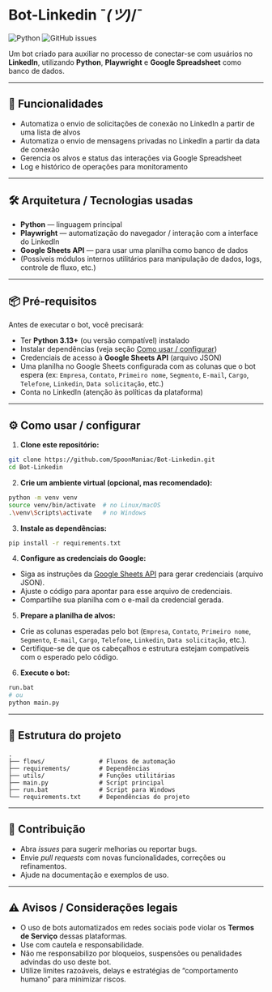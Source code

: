 # Bot-Linkedin ¯_(ツ)_/¯

![Python](https://img.shields.io/badge/Python-3.13%2B-orange)
![GitHub issues](https://img.shields.io/github/issues/SpoonManiac/Bot-Linkedin)

Um bot criado para auxiliar no processo de conectar-se com usuários no **LinkedIn**, utilizando **Python**, **Playwright** e **Google Spreadsheet** como banco de dados.

---

## 🚀 Funcionalidades

* Automatiza o envio de solicitações de conexão no LinkedIn a partir de uma lista de alvos
* Automatiza o envio de mensagens privadas no LinkedIn a partir da data de conexão
* Gerencia os alvos e status das interações via Google Spreadsheet
* Log e histórico de operações para monitoramento

---

## 🛠 Arquitetura / Tecnologias usadas

* **Python** — linguagem principal
* **Playwright** — automatização do navegador / interação com a interface do LinkedIn
* **Google Sheets API** — para usar uma planilha como banco de dados
* (Possíveis módulos internos utilitários para manipulação de dados, logs, controle de fluxo, etc.)

---

## 📦 Pré-requisitos

Antes de executar o bot, você precisará:

* Ter **Python 3.13+** (ou versão compatível) instalado
* Instalar dependências (veja seção [Como usar / configurar](#como-usar---configurar))
* Credenciais de acesso à **Google Sheets API** (arquivo JSON)
* Uma planilha no Google Sheets configurada com as colunas que o bot espera (ex: `Empresa`, `Contato`, `Primeiro nome`, `Segmento`, `E-mail`, `Cargo`, `Telefone`, `Linkedin`, `Data solicitação`, etc.)
* Conta no LinkedIn (atenção às políticas da plataforma)

---

## ⚙️ Como usar / configurar

1. **Clone este repositório:**

```bash
git clone https://github.com/SpoonManiac/Bot-Linkedin.git
cd Bot-Linkedin
```

2. **Crie um ambiente virtual (opcional, mas recomendado):**

```bash
python -m venv venv
source venv/bin/activate  # no Linux/macOS
.\venv\Scripts\activate   # no Windows
```

3. **Instale as dependências:**

```bash
pip install -r requirements.txt
```

4. **Configure as credenciais do Google:**

* Siga as instruções da [Google Sheets API](https://developers.google.com/sheets/api/quickstart/python) para gerar credenciais (arquivo JSON).
* Ajuste o código para apontar para esse arquivo de credenciais.
* Compartilhe sua planilha com o e-mail da credencial gerada.

5. **Prepare a planilha de alvos:**

* Crie as colunas esperadas pelo bot (`Empresa`, `Contato`, `Primeiro nome`, `Segmento`, `E-mail`, `Cargo`, `Telefone`, `Linkedin`, `Data solicitação`, etc.).
* Certifique-se de que os cabeçalhos e estrutura estejam compatíveis com o esperado pelo código.

6. **Execute o bot:**

```bash
run.bat
# ou
python main.py
```

---

## 📂 Estrutura do projeto

```
.
├── flows/               # Fluxos de automação
├── requirements/        # Dependências
├── utils/               # Funções utilitárias
├── main.py              # Script principal
├── run.bat              # Script para Windows
└── requirements.txt     # Dependências do projeto
```

---

## 🤝 Contribuição

* Abra *issues* para sugerir melhorias ou reportar bugs.
* Envie *pull requests* com novas funcionalidades, correções ou refinamentos.
* Ajude na documentação e exemplos de uso.

---

## ⚠️ Avisos / Considerações legais

* O uso de bots automatizados em redes sociais pode violar os **Termos de Serviço** dessas plataformas.
* Use com cautela e responsabilidade.
* Não me responsabilizo por bloqueios, suspensões ou penalidades advindas do uso deste bot.
* Utilize limites razoáveis, delays e estratégias de “comportamento humano” para minimizar riscos.
